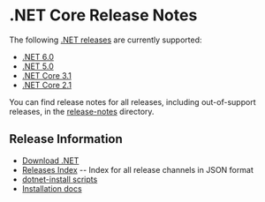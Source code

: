 # .NET Core Release Notes

The following [.NET releases](../releases.md) are currently supported:

* [.NET 6.0](6.0/README.md)
* [.NET 5.0](5.0/README.md)
* [.NET Core 3.1](3.1/README.md)
* [.NET Core 2.1](2.1/README.md)

You can find release notes for all releases, including out-of-support releases, in the [release-notes](.) directory.

## Release Information

* [Download .NET](https://dotnet.microsoft.com/download/dotnet-core)
* [Releases Index][releases-index.json] -- Index for all release channels in JSON format
* [dotnet-install scripts](https://docs.microsoft.com/dotnet/core/tools/dotnet-install-script)
* [Installation docs](https://docs.microsoft.com/dotnet/core/install/)

[releases-index.json]: https://dotnetcli.blob.core.windows.net/dotnet/release-metadata/releases-index.json
